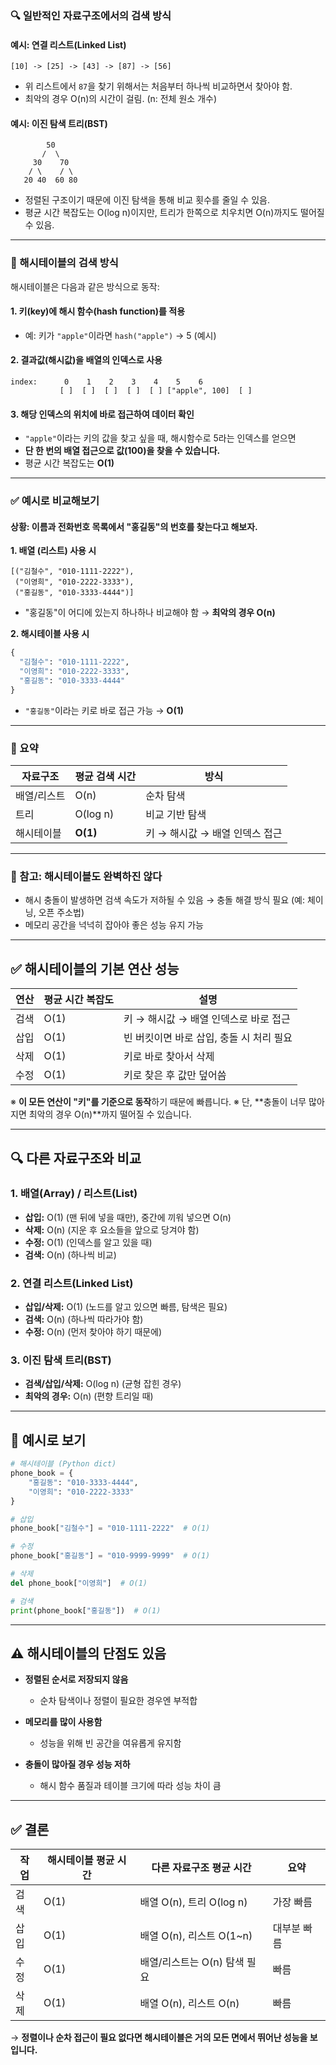 
### 🔍 일반적인 자료구조에서의 검색 방식

#### 예시: 연결 리스트(Linked List)

```plaintext
[10] -> [25] -> [43] -> [87] -> [56]
```

* 위 리스트에서 `87`을 찾기 위해서는 처음부터 하나씩 비교하면서 찾아야 함.
* 최악의 경우 O(n)의 시간이 걸림. (n: 전체 원소 개수)

#### 예시: 이진 탐색 트리(BST)

```
        50
       /  \
     30    70
    / \    / \
   20 40  60 80
```

* 정렬된 구조이기 때문에 이진 탐색을 통해 비교 횟수를 줄일 수 있음.
* 평균 시간 복잡도는 O(log n)이지만, 트리가 한쪽으로 치우치면 O(n)까지도 떨어질 수 있음.

---

### 🚀 해시테이블의 검색 방식

해시테이블은 다음과 같은 방식으로 동작:

#### 1. 키(key)에 해시 함수(hash function)를 적용

* 예: 키가 `"apple"`이라면 `hash("apple")` → 5 (예시)

#### 2. 결과값(해시값)을 배열의 인덱스로 사용

```plaintext
index:      0    1    2    3    4    5    6
           [ ]  [ ]  [ ]  [ ]  [ ] ["apple", 100]  [ ]
```

#### 3. 해당 인덱스의 위치에 바로 접근하여 데이터 확인

* `"apple"`이라는 키의 값을 찾고 싶을 때, 해시함수로 5라는 인덱스를 얻으면
* **단 한 번의 배열 접근으로 값(100)을 찾을 수 있습니다.**
* 평균 시간 복잡도는 **O(1)**

---

### ✅ 예시로 비교해보기

#### 상황: 이름과 전화번호 목록에서 "홍길동"의 번호를 찾는다고 해보자.

**1. 배열 (리스트) 사용 시**

```plaintext
[("김철수", "010-1111-2222"),
 ("이영희", "010-2222-3333"),
 ("홍길동", "010-3333-4444")]
```

* "홍길동"이 어디에 있는지 하나하나 비교해야 함 → **최악의 경우 O(n)**

**2. 해시테이블 사용 시**

```python
{
  "김철수": "010-1111-2222",
  "이영희": "010-2222-3333",
  "홍길동": "010-3333-4444"
}
```

* `"홍길동"`이라는 키로 바로 접근 가능 → **O(1)**

---

### 📌 요약

| 자료구조   | 평균 검색 시간 | 방식                  |
| ------ | -------- | ------------------- |
| 배열/리스트 | O(n)     | 순차 탐색               |
| 트리     | O(log n) | 비교 기반 탐색            |
| 해시테이블  | **O(1)** | 키 → 해시값 → 배열 인덱스 접근 |

---

### 🔧 참고: 해시테이블도 완벽하진 않다

* 해시 충돌이 발생하면 검색 속도가 저하될 수 있음 → 충돌 해결 방식 필요 (예: 체이닝, 오픈 주소법)
* 메모리 공간을 넉넉히 잡아야 좋은 성능 유지 가능

---

## ✅ 해시테이블의 기본 연산 성능

| 연산 | 평균 시간 복잡도 | 설명                       |
| -- | --------- | ------------------------ |
| 검색 | O(1)      | 키 → 해시값 → 배열 인덱스로 바로 접근  |
| 삽입 | O(1)      | 빈 버킷이면 바로 삽입, 충돌 시 처리 필요 |
| 삭제 | O(1)      | 키로 바로 찾아서 삭제             |
| 수정 | O(1)      | 키로 찾은 후 값만 덮어씀           |

※ **이 모든 연산이 "키"를 기준으로 동작**하기 때문에 빠릅니다.
※ 단, \*\*충돌이 너무 많아지면 최악의 경우 O(n)\*\*까지 떨어질 수 있습니다.

---

## 🔍 다른 자료구조와 비교

### 1. **배열(Array) / 리스트(List)**

* **삽입:** O(1) (맨 뒤에 넣을 때만), 중간에 끼워 넣으면 O(n)
* **삭제:** O(n) (지운 후 요소들을 앞으로 당겨야 함)
* **수정:** O(1) (인덱스를 알고 있을 때)
* **검색:** O(n) (하나씩 비교)

### 2. **연결 리스트(Linked List)**

* **삽입/삭제:** O(1) (노드를 알고 있으면 빠름, 탐색은 필요)
* **검색:** O(n) (하나씩 따라가야 함)
* **수정:** O(n) (먼저 찾아야 하기 때문에)

### 3. **이진 탐색 트리(BST)**

* **검색/삽입/삭제:** O(log n) (균형 잡힌 경우)
* **최악의 경우:** O(n) (편향 트리일 때)

---

## 🧠 예시로 보기

```python
# 해시테이블 (Python dict)
phone_book = {
    "홍길동": "010-3333-4444",
    "이영희": "010-2222-3333"
}

# 삽입
phone_book["김철수"] = "010-1111-2222"  # O(1)

# 수정
phone_book["홍길동"] = "010-9999-9999"  # O(1)

# 삭제
del phone_book["이영희"]  # O(1)

# 검색
print(phone_book["홍길동"])  # O(1)
```

---

## ⚠️ 해시테이블의 단점도 있음

* **정렬된 순서로 저장되지 않음**

  * 순차 탐색이나 정렬이 필요한 경우엔 부적합
* **메모리를 많이 사용함**

  * 성능을 위해 빈 공간을 여유롭게 유지함
* **충돌이 많아질 경우 성능 저하**

  * 해시 함수 품질과 테이블 크기에 따라 성능 차이 큼

---

## ✅ 결론

| 작업 | 해시테이블 평균 시간 | 다른 자료구조 평균 시간        | 요약     |
| -- | ----------- | -------------------- | ------ |
| 검색 | O(1)        | 배열 O(n), 트리 O(log n) | 가장 빠름  |
| 삽입 | O(1)        | 배열 O(n), 리스트 O(1\~n) | 대부분 빠름 |
| 수정 | O(1)        | 배열/리스트는 O(n) 탐색 필요   | 빠름     |
| 삭제 | O(1)        | 배열 O(n), 리스트 O(n)    | 빠름     |

→ **정렬이나 순차 접근이 필요 없다면 해시테이블은 거의 모든 면에서 뛰어난 성능을 보입니다.**
